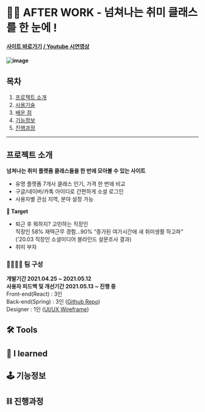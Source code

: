 # 🤹‍♀️ AFTER WORK - 넘쳐나는 취미 클래스를 한 눈에 !

<h4><a href="https://afterwork.co.kr/" target="_blank">사이트 바로가기</a> <a href="" target="_blank"> / Youtube 시연영상</a><h4>
  
![image](https://user-images.githubusercontent.com/68773118/118111208-57345c80-b41e-11eb-948a-982b78a7bc50.png)



## 목차
1. [프로젝트 소개](#프로젝트-소개)
2. [사용기술](#-tools)<br/>
3. [배운 점](#-i-learned)<br/>
4. [기능정보](#-기능정보)<br/>
5. [진행과정](#-진행과정)<br/>

---

## 프로젝트 소개

**넘쳐나는 취미 플랫폼 클래스들을 한 번에 모아볼 수 있는 사이트**
- 유명 플랫폼 7개사 클래스 인기, 가격 한 번에 비교 
- 구글/네이버/카톡 아이디로 간편하게 소셜 로그인 
- 사용자별 관심 지역, 분야 설정 가능

**🎯 Target**
- 퇴근 후 뭐하지? 고민하는 직장인 <br/> 직장인 58% 재택근무 경험…90% “증가된 여가시간에 새 취미생활 하고파” <br/> ('20.03 직장인 소셜미디어 블라인드 설문조사 결과)
- 취미 부자

### 👨‍👩‍👧‍👧 팀 구성
**개발기간 2021.04.25 ~ 2021.05.12** <br/>
**사용자 피드백 및 개선기간 2021.05.13 ~ 진행 중**
<br/>
Front-end(React) : 3인 <br/>
Back-end(Spring) : 3인 ([Github Repo](https://github.com/seongbinko/afterwork)) <br/>
Designer         : 1인 ([UI/UX Wireframe](https://xd.adobe.com/view/6930efb5-2686-4843-921c-c8a87578a9e6-3c63/grid)) <br/>


## 🛠 Tools

## 🔎 I learned 

## 🕹 기능정보

## ⛓ 진행과정
